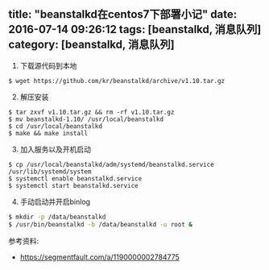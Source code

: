 title: "beanstalkd在centos7下部署小记"
date: 2016-07-14 09:26:12
tags: [beanstalkd, 消息队列]
category: [beanstalkd, 消息队列]
-------

1. 下载源代码到本地

```
$ wget https://github.com/kr/beanstalkd/archive/v1.10.tar.gz
```

2. 解压安装

```
$ tar zxvf v1.10.tar.gz && rm -rf v1.10.tar.gz
$ mv beanstalkd-1.10/ /usr/local/beanstalkd
$ cd /usr/local/beanstalkd
$ make && make install
```

3. 加入服务以及开机启动

```
$ cp /usr/local/beanstalkd/adm/systemd/beanstalkd.service /usr/lib/systemd/system
$ systemctl enable beanstalkd.service
$ systemctl start beanstalkd.service
```

4. 手动启动并开启binlog

```bash
$ mkdir -p /data/beanstalkd
$ /usr/bin/beanstalkd -b /data/beanstalkd -u root &
```

参考资料:

* https://segmentfault.com/a/1190000002784775
